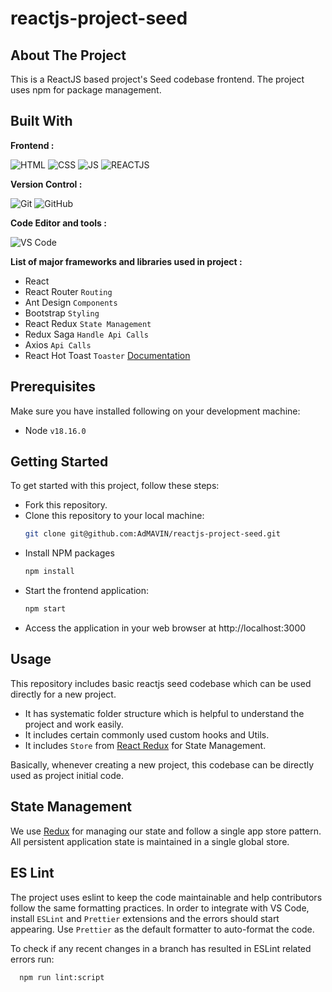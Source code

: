 # reactjs-project-seed

## About The Project

This is a ReactJS based project's Seed codebase frontend. The project uses npm for package management.

## Built With

**Frontend :**

![HTML](https://img.shields.io/badge/html5%20-%23E34F26.svg?&style=for-the-badge&logo=html5&logoColor=white)
![CSS](https://img.shields.io/badge/css3%20-%231572B6.svg?&style=for-the-badge&logo=css3&logoColor=white)
![JS](https://img.shields.io/badge/javascript%20-%23323330.svg?&style=for-the-badge&logo=javascript&logoColor=%23F7DF1E)
![REACTJS](https://img.shields.io/badge/-ReactJs-61DAF?logo=react&logoColor=darkblue&style=for-the-badge)

**Version Control :**

![Git](https://img.shields.io/badge/git-grey?style=for-the-badge&logo=git)
![GitHub](https://img.shields.io/badge/github-grey?style=for-the-badge&logo=github)

**Code Editor and tools :**

![VS Code](https://img.shields.io/badge/Vscode-007ACC?style=for-the-badge&logo=visualstudiocode&logoColor=white)

**List of major frameworks and libraries used in project :**

- React
- React Router `Routing`
- Ant Design `Components`
- Bootstrap `Styling`
- React Redux `State Management`
- Redux Saga `Handle Api Calls`
- Axios `Api Calls`
- React Hot Toast `Toaster` [Documentation](https://react-hot-toast.com/docs)

## Prerequisites

Make sure you have installed following on your development machine:

- Node `v18.16.0`

## Getting Started

To get started with this project, follow these steps:

- Fork this repository.
- Clone this repository to your local machine:
  ```sh
  git clone git@github.com:AdMAVIN/reactjs-project-seed.git
  ```
- Install NPM packages
  ```sh
  npm install
  ```
- Start the frontend application:
  ```sh
  npm start
  ```
- Access the application in your web browser at http://localhost:3000

## Usage

This repository includes basic reactjs seed codebase which can be used directly for a new project.

- It has systematic folder structure which is helpful to understand the project and work easily.
- It includes certain commonly used custom hooks and Utils.
- It includes `Store` from [React Redux](https://react-redux.js.org/) for State Management.

Basically, whenever creating a new project, this codebase can be directly used as project initial code.

## State Management

We use [Redux](https://react-redux.js.org/) for managing our state and follow a single app store pattern. All persistent application state is maintained in a single global store.

## ES Lint

The project uses eslint to keep the code maintainable and help contributors follow the same formatting practices. In order to integrate with VS Code, install `ESLint` and `Prettier` extensions and the errors should start appearing. Use `Prettier` as the default formatter to auto-format the code.

To check if any recent changes in a branch has resulted in ESLint related errors run:

```sh
  npm run lint:script
```

